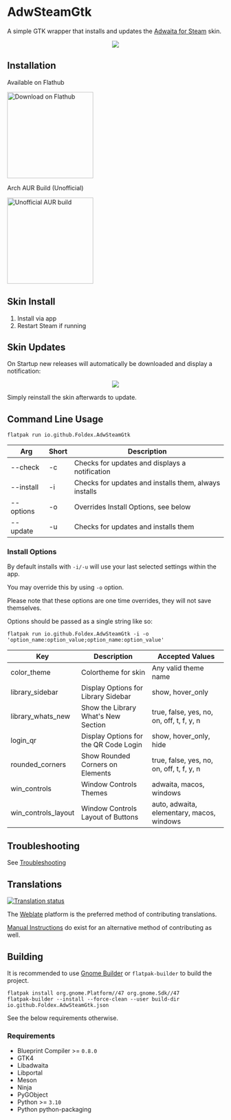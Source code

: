 # AdwSteamGtk

A simple GTK wrapper that installs and updates the [Adwaita for Steam](https://github.com/tkashkin/Adwaita-for-Steam) skin.

<p align="center"><img src="img/screen.png?raw=true" /></p>

## Installation

Available on Flathub

<a href="https://flathub.org/apps/details/io.github.Foldex.AdwSteamGtk">
    <img width="200" alt="Download on Flathub" src="https://flathub.org/assets/badges/flathub-badge-i-en.svg"/>
</a>

<br/>

Arch AUR Build (Unofficial)

<a href="https://aur.archlinux.org/packages/adwsteamgtk">
    <img width="200" alt="Unofficial AUR build" src="https://img.shields.io/aur/version/adwsteamgtk?style=for-the-badge">
</a>

## Skin Install

1. Install via app
2. Restart Steam if running

## Skin Updates

On Startup new releases will automatically be downloaded and display a notification:

<p align="center"><img src="img/update.png?raw=true" /></p>

Simply reinstall the skin afterwards to update.

## Command Line Usage

`flatpak run io.github.Foldex.AdwSteamGtk`

| Arg             | Short  | Description                                              |
| --------------  | ------ | -------------------------------------------------------- |
| --check         | -c     | Checks for updates and displays a notification           |
| --install       | -i     | Checks for updates and installs them, always installs    |
| --options       | -o     | Overrides Install Options, see below                     |
| --update        | -u     | Checks for updates and installs them                     |

### Install Options

By default installs with `-i/-u` will use your last selected settings within the app.

You may override this by using `-o` option.

Please note that these options are one time overrides, they will not save themselves.

Options should be passed as a single string like so:

`flatpak run io.github.Foldex.AdwSteamGtk -i -o 'option_name:option_value;option_name:option_value'`

| Key                 | Description                                                 | Accepted Values                                          |
| ------------------- | ----------------------------------------------------------- | -------------------------------------------------------- |
| color_theme         | Colortheme for skin                                         | Any valid theme name                                     |
| library_sidebar     | Display Options for Library Sidebar                         | show, hover_only                                         |
| library_whats_new   | Show the Library What's New Section                         | true, false, yes, no, on, off, t, f, y, n                |
| login_qr            | Display Options for the QR Code Login                       | show, hover_only, hide                                   |
| rounded_corners     | Show Rounded Corners on Elements                            | true, false, yes, no, on, off, t, f, y, n                |
| win_controls        | Window Controls Themes                                      | adwaita, macos, windows                                  |
| win_controls_layout | Window Controls Layout of Buttons                           | auto, adwaita, elementary, macos, windows                |

## Troubleshooting

See [Troubleshooting](https://github.com/Foldex/AdwSteamGtk/wiki/Troubleshooting)

## Translations

<a href="https://hosted.weblate.org/engage/adwsteamgtk/">
    <img src="https://hosted.weblate.org/widgets/adwsteamgtk/-/adwsteamgtk/multi-auto.svg" alt="Translation status" />
</a>

The [Weblate](https://hosted.weblate.org/projects/adwsteamgtk/adwsteamgtk/) platform is the preferred method of contributing translations.

[Manual Instructions](/po) do exist for an alternative method of contributing as well.

## Building

It is recommended to use [Gnome Builder](https://wiki.gnome.org/Apps/Builder) or `flatpak-builder` to build the project.

```
flatpak install org.gnome.Platform//47 org.gnome.Sdk//47
flatpak-builder --install --force-clean --user build-dir io.github.Foldex.AdwSteamGtk.json
```

See the below requirements otherwise.

### Requirements

- Blueprint Compiler >= `0.8.0`
- GTK4
- Libadwaita
- Libportal
- Meson
- Ninja
- PyGObject
- Python >= `3.10`
- Python python-packaging

